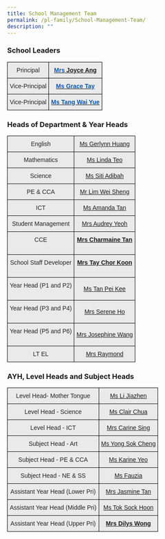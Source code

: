 ```yaml
---
title: School Management Team
permalink: /pl-family/School-Management-Team/
description: ""
---
```

### **School Leaders**

<style type="text/css">
.tg  {border-collapse:collapse;border-spacing:0;}
.tg td{border-color:black;border-style:solid;border-width:1px;font-family:Arial, sans-serif;font-size:14px;
  overflow:hidden;padding:10px 5px;word-break:normal;}
.tg th{border-color:black;border-style:solid;border-width:1px;font-family:Arial, sans-serif;font-size:14px;
  font-weight:normal;overflow:hidden;padding:10px 5px;word-break:normal;}
.tg .tg-n4qt{background-color:#EAEAEA;color:#222;font-weight:bold;text-align:center;vertical-align:top}
.tg .tg-ii8k{background-color:#EAEAEA;color:#222;text-align:center;vertical-align:top}
</style>
<table class="tg">
<thead>
  <tr>
    <th class="tg-ii8k">Principal </th>
    <th class="tg-n4qt"><a href="mailto:plmgps@moe.edu.sg"><span style="font-weight:600;text-decoration:none;color:#0857AE">Mrs</span></a><a href="mailto:plmgps@moe.edu.sg"> Joyce Ang</a></th>
  </tr>
</thead>
<tbody>
  <tr>
    <td class="tg-ii8k">Vice-Principal</td>
    <td class="tg-n4qt"><a href="mailto:plmgps@moe.edu.sg"><span style="font-weight:600;text-decoration:none;color:#0857AE">Ms Grace Tay</span></a></td>
  </tr>
  <tr>
    <td class="tg-ii8k">Vice-Principal</td>
    <td class="tg-n4qt"><a href="mailto:plmgps@moe.edu.sg"><span style="font-weight:600;text-decoration:none;color:#0857AE">Ms Tang Wai Yue</span></a></td>
  </tr>
</tbody>
</table>

### **Heads of Department & Year Heads**

<style type="text/css">
.tg  {border-collapse:collapse;border-spacing:0;}
.tg td{border-color:black;border-style:solid;border-width:1px;font-family:Arial, sans-serif;font-size:14px;
  overflow:hidden;padding:10px 5px;word-break:normal;}
.tg th{border-color:black;border-style:solid;border-width:1px;font-family:Arial, sans-serif;font-size:14px;
  font-weight:normal;overflow:hidden;padding:10px 5px;word-break:normal;}
.tg .tg-ii8k{background-color:#EAEAEA;color:#222;text-align:center;vertical-align:top}
.tg .tg-ku5w{background-color:#EAEAEA;color:#222;text-align:center;vertical-align:middle}
.tg .tg-a7kh{background-color:#EAEAEA;color:#0857AE;font-weight:bold;text-align:center;vertical-align:top}
</style>
<table class="tg">
<thead>
  <tr>
    <th class="tg-ii8k">English</th>
    <th class="tg-ii8k"><a href="mailto:huang_xueyi@moe.edu.sg">Ms Gerlynn Huang</a><br></th>
  </tr>
</thead>
<tbody>
  <tr>
    <td class="tg-ii8k">Mathematics </td>
    <td class="tg-ii8k"><a href="mailto:teo_mei_ling_linda@moe.edu.sg">Ms Linda Teo</a></td>
  </tr>
  <tr>
    <td class="tg-ii8k">Science</td>
    <td class="tg-ii8k"><a href="mailto:siti_adibah_karim@moe.edu.sg">Ms Siti Adibah</a><a href="mailto:ong_shir_ling@moe.edu.sg"> </a></td>
  </tr>
  <tr>
    <td class="tg-ii8k">PE &amp; CCA</td>
    <td class="tg-ii8k"><a href="mailto:lim_wei_sheng@moe.edu.sg">Mr Lim Wei Sheng</a></td>
  </tr>
  <tr>
    <td class="tg-ii8k">ICT</td>
    <td class="tg-ii8k"><a href="mailto:tan_ying_ying_amanda@moe.edu.sg">Ms Amanda Tan</a></td>
  </tr>
  <tr>
    <td class="tg-ii8k"><span style="color:#222;background-color:#EAEAEA"> Student Management</span><br><span style="color:#222;background-color:#EAEAEA"> </span></td>
    <td class="tg-ku5w"><span style="color:#222;background-color:#EAEAEA">  </span><a href="mailto:goh_jee_lwee_audrey@moe.edu.sg">Mrs Audrey Yeoh</a></td>
  </tr>
  <tr>
    <td class="tg-ii8k"><span style="color:#222;background-color:#EAEAEA">CCE</span><br><br></td>
    <td class="tg-a7kh"><a href="mailto:yeo_hsu-er_charmaine@moe.edu.sg">Mrs Charmaine Tan</a></td>
  </tr>
  <tr>
    <td class="tg-ii8k"><span style="color:#222;background-color:#EAEAEA">School Staff Developer</span><br><br></td>
    <td class="tg-a7kh"><a href="mailto:lim_chor_koon@moe.edu.sg">Mrs Tay Chor Koon</a></td>
  </tr>
  <tr>
    <td class="tg-ii8k"><span style="color:#222;background-color:#EAEAEA">Year Head (P1 and P2)</span><br><br></td>
    <td class="tg-ku5w"><span style="color:#222;background-color:#EAEAEA"> </span><a href="mailto:tan_pei_kee@moe.edu.sg">Ms Tan Pei Kee</a></td>
  </tr>
  <tr>
    <td class="tg-ii8k"><span style="color:#222;background-color:#EAEAEA">Year Head (P3 and P4) </span><br><br></td>
    <td class="tg-ku5w"><span style="color:#222;background-color:#EAEAEA"> </span><a href="mailto:siew_yoke_yin_serene@moe.edu.sg">Mrs Serene Ho</a><span style="color:#222;background-color:#EAEAEA"> </span></td>
  </tr>
  <tr>
    <td class="tg-ii8k"><span style="color:#222;background-color:#EAEAEA">Year Head (P5 and P6) </span><br><br></td>
    <td class="tg-ku5w"><span style="color:#222;background-color:#EAEAEA">  </span><a href="mailto:wong_lie_peng_josephine@moe.edu.sg">Mrs Josephine Wang</a><span style="color:#222;background-color:#EAEAEA"> </span></td>
  </tr>
  <tr>
    <td class="tg-ii8k"><span style="color:#222;background-color:#EAEAEA">LT EL</span><br><span style="color:#222;background-color:#EAEAEA"> </span></td>
    <td class="tg-ku5w"><span style="color:#222;background-color:#EAEAEA"> </span><a href="mailto:sarasvethy_anne_marimuthu@moe.edu.sg">Mrs Raymond</a><span style="color:#222;background-color:#EAEAEA">  </span></td>
  </tr>
</tbody>
</table>

### **AYH, Level Heads and Subject Heads**

<style type="text/css">
.tg  {border-collapse:collapse;border-spacing:0;}
.tg td{border-color:black;border-style:solid;border-width:1px;font-family:Arial, sans-serif;font-size:14px;
  overflow:hidden;padding:10px 5px;word-break:normal;}
.tg th{border-color:black;border-style:solid;border-width:1px;font-family:Arial, sans-serif;font-size:14px;
  font-weight:normal;overflow:hidden;padding:10px 5px;word-break:normal;}
.tg .tg-ii8k{background-color:#EAEAEA;color:#222;text-align:center;vertical-align:top}
.tg .tg-ku5w{background-color:#EAEAEA;color:#222;text-align:center;vertical-align:middle}
.tg .tg-a7kh{background-color:#EAEAEA;color:#0857AE;font-weight:bold;text-align:center;vertical-align:top}
</style>
<table class="tg">
<thead>
  <tr>
    <th class="tg-ii8k">Level Head- Mother Tongue  </th>
    <th class="tg-ii8k"><a href="mailto:li_jiazhen@moe.edu.sg">Ms Li Jiazhen</a></th>
  </tr>
</thead>
<tbody>
  <tr>
    <td class="tg-ii8k">Level Head - Science</td>
    <td class="tg-ii8k"><a href="mailto:chua_ruo_bing_clair@moe.edu.sg">Ms Clair Chua</a></td>
  </tr>
  <tr>
    <td class="tg-ii8k">Level Head - ICT</td>
    <td class="tg-ii8k"><a href="mailto:carine_yap_pei_yen@moe.edu.sg">Mrs Carine Sing</a> </td>
  </tr>
  <tr>
    <td class="tg-ii8k">Subject Head - Art</td>
    <td class="tg-ii8k"><a href="mailto:yong_sok_cheng@moe.edu.sg">Ms Yong Sok Cheng</a></td>
  </tr>
  <tr>
    <td class="tg-ii8k">Subject Head - PE &amp; CCA</td>
    <td class="tg-ii8k"><a href="mailto:yeo_wei_san_karine@moe.edu.sg">Ms Karine Yeo</a> </td>
  </tr>
  <tr>
    <td class="tg-ii8k"><span style="color:#222;background-color:#EAEAEA">Subject Head - NE &amp; SS</span><br><span style="color:#222;background-color:#EAEAEA"> </span></td>
    <td class="tg-ku5w"><span style="color:#222;background-color:#EAEAEA"> </span><a href="mailto:fauzia_jailani@moe.edu.sg">Ms Fauzia</a></td>
  </tr>
  <tr>
    <td class="tg-ii8k">Assistant Year Head (Lower Pri)</td>
    <td class="tg-ii8k"><a href="mailto:tan_su_zhen_jasmine@moe.edu.sg">Mrs Jasmine Tan</a> </td>
  </tr>
  <tr>
    <td class="tg-ii8k">Assistant Year Head (Middle Pri)</td>
    <td class="tg-ii8k"><a href="mailto:tok_sock_hoon@moe.edu.sg">Ms Tok Sock Hoon</a> <br></td>
  </tr>
  <tr>
    <td class="tg-ii8k">Assistant Year Head (Upper Pri)</td>
    <td class="tg-a7kh"><a href="mailto:dilys_jiang_sihui@moe.edu.sg">Mrs Dilys Wong</a>  </td>
  </tr>
</tbody>
</table>